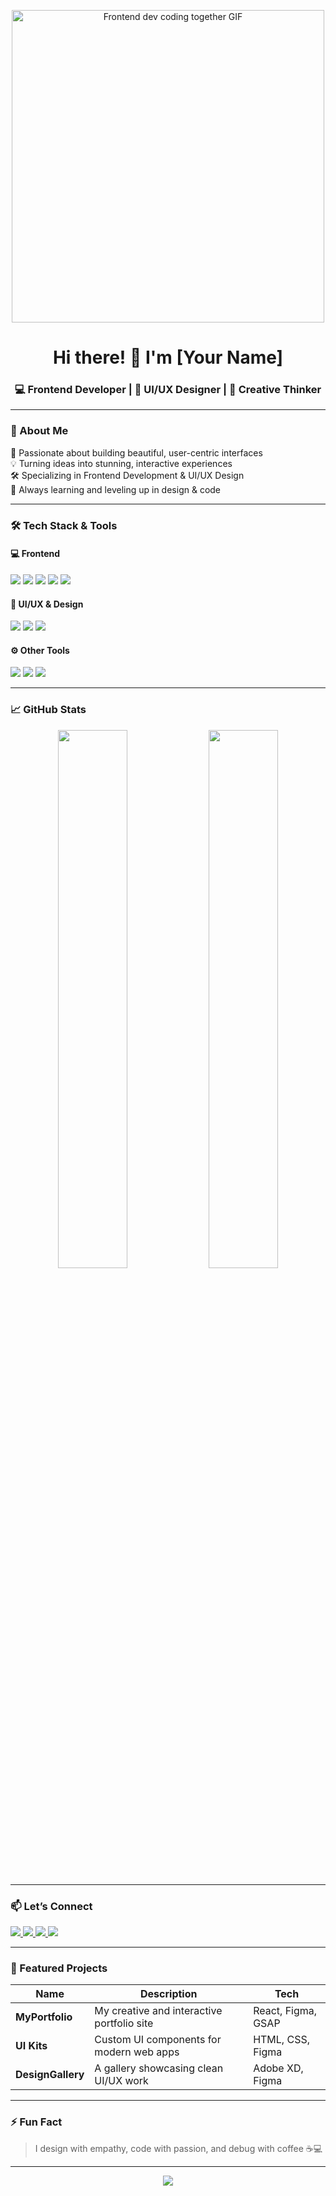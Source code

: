 <!-- Header Banner -->
<p align="center">
  <img src="https://media.giphy.com/media/qgQUggAC3Pfv687qPC/giphy.gif" width="500" alt="Frontend dev coding together GIF" />
</p>

<h1 align="center">Hi there! 👋 I'm [Your Name]</h1>
<h3 align="center">💻 Frontend Developer | 🎨 UI/UX Designer | 🚀 Creative Thinker</h3>

---

### 🚀 About Me

🌟 Passionate about building beautiful, user-centric interfaces  
💡 Turning ideas into stunning, interactive experiences  
🛠️ Specializing in Frontend Development & UI/UX Design  
🎯 Always learning and leveling up in design & code

---

### 🛠️ Tech Stack & Tools

#### 💻 Frontend
<p align="left">
  <img src="https://img.shields.io/badge/-HTML5-E34F26?style=flat&logo=html5&logoColor=white"/>
  <img src="https://img.shields.io/badge/-CSS3-1572B6?style=flat&logo=css3&logoColor=white"/>
  <img src="https://img.shields.io/badge/-JavaScript-F7DF1E?style=flat&logo=javascript&logoColor=black"/>
  <img src="https://img.shields.io/badge/-React-61DAFB?style=flat&logo=react&logoColor=black"/>
  <img src="https://img.shields.io/badge/-TailwindCSS-38B2AC?style=flat&logo=tailwind-css&logoColor=white"/>
</p>

#### 🎨 UI/UX & Design
<p align="left">
  <img src="https://img.shields.io/badge/-Figma-F24E1E?style=flat&logo=figma&logoColor=white"/>
  <img src="https://img.shields.io/badge/-AdobeXD-FF61F6?style=flat&logo=adobe-xd&logoColor=white"/>
  <img src="https://img.shields.io/badge/-Canva-00C4CC?style=flat&logo=canva&logoColor=white"/>
</p>

#### ⚙️ Other Tools
<p align="left">
  <img src="https://img.shields.io/badge/-Git-F05032?style=flat&logo=git&logoColor=white"/>
  <img src="https://img.shields.io/badge/-VSCode-007ACC?style=flat&logo=visual-studio-code&logoColor=white"/>
  <img src="https://img.shields.io/badge/-Notion-000000?style=flat&logo=notion&logoColor=white"/>
</p>

---

### 📈 GitHub Stats

<p align="center">
  <img src="https://github-readme-stats.vercel.app/api?username=yourusername&show_icons=true&theme=radical" width="47%"/>
  <img src="https://github-readme-streak-stats.herokuapp.com/?user=yourusername&theme=radical" width="47%"/>
</p>

---

### 📫 Let’s Connect

<p align="left">
  <a href="https://www.linkedin.com/in/yourlinkedin/" target="_blank">
    <img src="https://img.shields.io/badge/-LinkedIn-0077B5?style=flat&logo=linkedin&logoColor=white"/>
  </a>
  <a href="mailto:youremail@example.com">
    <img src="https://img.shields.io/badge/-Gmail-D14836?style=flat&logo=gmail&logoColor=white"/>
  </a>
  <a href="https://www.instagram.com/yourdesignpage/" target="_blank">
    <img src="https://img.shields.io/badge/-Instagram-E4405F?style=flat&logo=instagram&logoColor=white"/>
  </a>
  <a href="https://yourportfolio.com/" target="_blank">
    <img src="https://img.shields.io/badge/-Portfolio-000?style=flat&logo=firefox&logoColor=white"/>
  </a>
</p>

---

### 🌟 Featured Projects

| Name | Description | Tech |
|------|-------------|------|
| **MyPortfolio** | My creative and interactive portfolio site | React, Figma, GSAP |
| **UI Kits** | Custom UI components for modern web apps | HTML, CSS, Figma |
| **DesignGallery** | A gallery showcasing clean UI/UX work | Adobe XD, Figma |

---

### ⚡ Fun Fact

> I design with empathy, code with passion, and debug with coffee ☕💻

---

<!-- Footer -->
<p align="center">
  <img src="https://readme-typing-svg.herokuapp.com?font=Fira+Code&size=20&pause=1000&color=F7C35C&center=true&vCenter=true&width=435&lines=Let's+Build+Something+Beautiful!;Design.+Code.+Create."/>
</p>
